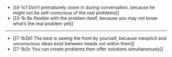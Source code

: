 - [[4-1c1 Don’t prematurely zoom in during conversation, because he might not be self-conscious of the real problems]]
- [[3-1b Be flexible with the problem itself, because you may not know what’s the real problem yet]]
---
- [[7-1b2b1 The best is seeing the front by yourself, because inexplicit and unconscious ideas exist between heads not within them]]
- [[7-1b2c You can create problems then offer solutions simultaneously]]
